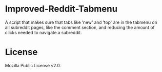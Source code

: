 Improved-Reddit-Tabmenu
=======================

A script that makes sure that tabs like 'new' and 'top' are in the tabmenu on all subreddit pages, like the comment section, and reducing the amount of clicks needed to navigate a subreddit.

License
===

 Mozilla Public License v2.0.
